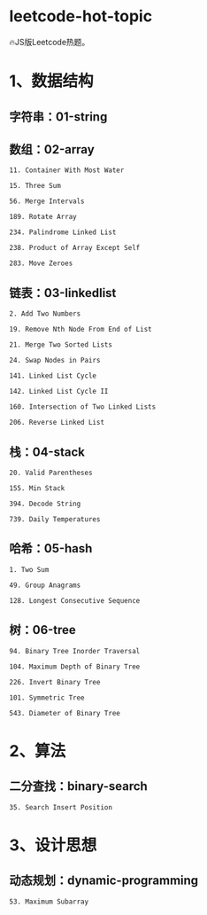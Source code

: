 # leetcode-hot-topic

🔥JS版Leetcode热题。

# 1、数据结构

## 字符串：01-string

## 数组：02-array

```
11. Container With Most Water

15. Three Sum

56. Merge Intervals

189. Rotate Array

234. Palindrome Linked List

238. Product of Array Except Self

283. Move Zeroes
```

## 链表：03-linkedlist

```
2. Add Two Numbers

19. Remove Nth Node From End of List

21. Merge Two Sorted Lists

24. Swap Nodes in Pairs

141. Linked List Cycle

142. Linked List Cycle II

160. Intersection of Two Linked Lists

206. Reverse Linked List
```

## 栈：04-stack

```
20. Valid Parentheses

155. Min Stack

394. Decode String

739. Daily Temperatures
```

## 哈希：05-hash

```
1. Two Sum

49. Group Anagrams

128. Longest Consecutive Sequence
```

## 树：06-tree

```
94. Binary Tree Inorder Traversal

104. Maximum Depth of Binary Tree

226. Invert Binary Tree

101. Symmetric Tree

543. Diameter of Binary Tree
```

# 2、算法

## 二分查找：binary-search

```
35. Search Insert Position
```

# 3、设计思想

## 动态规划：dynamic-programming

```
53. Maximum Subarray
```
